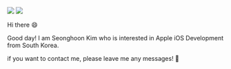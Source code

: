 <img src="https://capsule-render.vercel.app/api?type=Cylinder&color=gradient&customColorList=0,2,9,10,12,13,19,21,23&height=170&section=header&text=Seonghoon%20Kim&fontSize=50&desc=iOS Developer&fontAlignY=45&descAlign=64&descAlignY=75&animation=fadeIn" />

<img src="https://capsule-render.vercel.app/api?type=Transparent&color=random&height=17&text=desciptio" />


Hi there 😄

Good day! I am Seonghoon Kim who is interested in Apple iOS Development from South Korea. 

if you want to contact me, please leave me any messages! 📩
